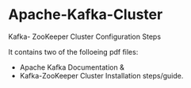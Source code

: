 # Apache-Kafka-Cluster
Kafka- ZooKeeper Cluster Configuration Steps

It contains two of the folloeing pdf files:
* Apache Kafka Documentation &
* Kafka-ZooKeeper Cluster Installation steps/guide.
